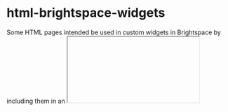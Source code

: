 # html-brightspace-widgets

Some HTML pages intended be used in custom widgets in Brightspace by including them in an <iframe> tag. All files must be deployed to the site in question to not run into cross-origin issues.

The pages are designed to be self-contained with everything in the single HTML page for ease of deployment. This could make code management in the long term more difficult, but at this time each file is pretty basic and it should not be much of a problem and if it becomes a problem it can be addressed at that time.

## Widgets

### d2llabs-carousel.html
This widget reads the titles and descriptions for the topics in a given content module and displays the as a set of panes that are automatically cycled. Uses the `/d2l/api/le/1.25/${orgUnitId}/content/modules/${moduleId}/structure/` API method.

- **Query String Parameters**
  - **ou** - integer value of the org unit where the content exists, use {orgUnitId} for current org unit.
  - **moduleId** - integer value of the parent content module containing the topics to display.

### d2llabs-newsFeed.html
This widget displays a simple feed-style view of announcements for a given org unit. Uses the `/d2l/api/le/1.25/${orgUnitId}/news/?since={$sinceParam}` API method. Looks for images in each announcement and displays the first image in the body to the left side of the announcement title.

- **Query String Parameters**
  - **ou** - integer value of the org unit where the content exists, use {orgUnitId} for current org unit.
  - **limit** - (optional) integer value for the number of announcements to display. Defaults to 5.
  - **sinceDays** - (optional) integer value of days to which to limit announcments. Defaults to 365.
  - **summaryLimit** - (optional) integer number of characters to show of announcement text as a summary. Defaults to 100.
  - **showTags** - (optional) binary flag to determine if tags should be display (set to 0 to disable). Defaults to 1 (tags shown)

### d2llabs-projectList.html
This widget reads the titles and descriptions for the topics in a given content module and displays the as a grid that is 3 columns wide. Uses the `/d2l/api/le/1.25/${orgUnitId}/content/modules/${moduleId}/structure/` API method. Looks for the first image in the topic description and uses that as part of the display for that topic.

- **Query String Parameters**
  - **ou** - integer value of the org unit where the content exists, use {orgUnitId} for current org unit
  - **moduleId** - integer value of the parent content module containing the topics to display
